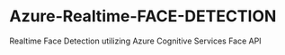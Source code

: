 # Azure-Realtime-FACE-DETECTION
Realtime Face Detection utilizing Azure Cognitive Services Face API
